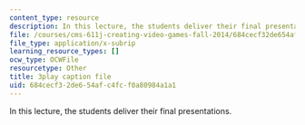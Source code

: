 ```yaml
---
content_type: resource
description: In this lecture, the students deliver their final presentations.
file: /courses/cms-611j-creating-video-games-fall-2014/684cecf32de654afc4fcf0a80984a1a1_sKolTx6sxUo.srt
file_type: application/x-subrip
learning_resource_types: []
ocw_type: OCWFile
resourcetype: Other
title: 3play caption file
uid: 684cecf3-2de6-54af-c4fc-f0a80984a1a1
---
```

In this lecture, the students deliver their final presentations.